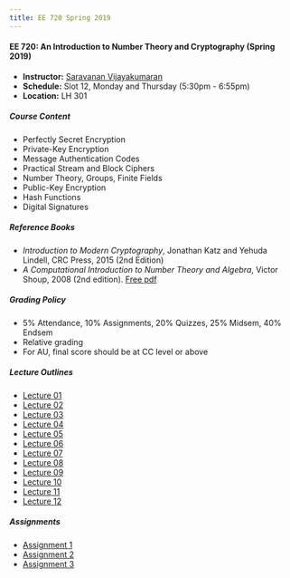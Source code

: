 ```yaml
---
title: EE 720 Spring 2019
---
```


#### EE 720: An Introduction to Number Theory and Cryptography (Spring 2019)
  - **Instructor:** [Saravanan Vijayakumaran](http://www.ee.iitb.ac.in/~sarva)
  - **Schedule:** Slot 12, Monday and Thursday (5:30pm - 6:55pm) 
  - **Location:** LH 301

##### Course Content
  - Perfectly Secret Encryption
  - Private-Key Encryption
  - Message Authentication Codes
  - Practical Stream and Block Ciphers
  - Number Theory, Groups, Finite Fields
  - Public-Key Encryption
  - Hash Functions
  - Digital Signatures

##### Reference Books
  - *Introduction to Modern Cryptography*, Jonathan Katz and Yehuda Lindell, CRC Press, 2015 (2nd Edition)
  - *A Computational Introduction to Number Theory and Algebra*, Victor Shoup, 2008 (2nd edition). [Free pdf](https://www.shoup.net/ntb/) 

##### Grading Policy
  - 5% Attendance, 10% Assignments, 20% Quizzes, 25% Midsem, 40% Endsem
  - Relative grading
  - For AU, final score should be at CC level or above

##### Lecture Outlines
  - [Lecture 01](/courses/EE720/2019/notes/lecture-01.pdf)
  - [Lecture 02](/courses/EE720/2019/notes/lecture-02.pdf)
  - [Lecture 03](/courses/EE720/2019/notes/lecture-03.pdf)
  - [Lecture 04](/courses/EE720/2019/notes/lecture-04.pdf)
  - [Lecture 05](/courses/EE720/2019/notes/lecture-05.pdf)
  - [Lecture 06](/courses/EE720/2019/notes/lecture-06.pdf)
  - [Lecture 07](/courses/EE720/2019/notes/lecture-07.pdf)
  - [Lecture 08](/courses/EE720/2019/notes/lecture-08.pdf)
  - [Lecture 09](/courses/EE720/2019/notes/lecture-09.pdf)
  - [Lecture 10](/courses/EE720/2019/notes/lecture-10.pdf)
  - [Lecture 11](/courses/EE720/2019/notes/lecture-11.pdf)
  - [Lecture 12](/courses/EE720/2019/notes/lecture-12.pdf)

##### Assignments
  - [Assignment 1](/courses/EE720/2019/assignments/assignment1.pdf)
  - [Assignment 2](/courses/EE720/2019/assignments/assignment2.pdf)
  - [Assignment 3](/courses/EE720/2019/assignments/assignment3.pdf)
